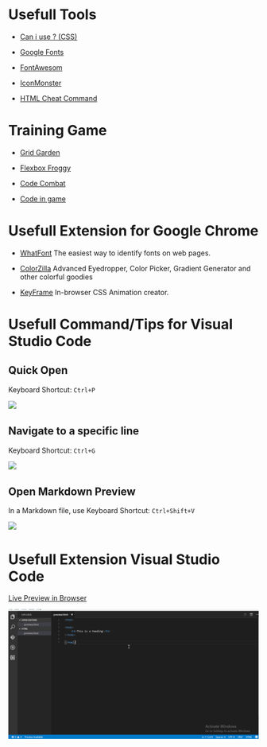 # Usefull Tools 

- [Can i use ? (CSS)](https://caniuse.com/#home)

- [Google Fonts](https://fonts.google.com/)

- [FontAwesom](https://fontawesome.com/)

- [IconMonster](https://iconmonstr.com/)

- [HTML Cheat Command](https://docs.emmet.io/cheat-sheet/)

# Training Game

- [Grid Garden](http://cssgridgarden.com)

- [Flexbox Froggy](https://flexboxfroggy.com)

- [Code Combat](https://codecombat.com)

- [Code in game](https://www.codingame.com/start)

# Usefull Extension for Google Chrome

- [WhatFont](https://chrome.google.com/webstore/detail/whatfont/jabopobgcpjmedljpbcaablpmlmfcogm)
The easiest way to identify fonts on web pages.

- [ColorZilla](https://chrome.google.com/webstore/detail/colorzilla/bhlhnicpbhignbdhedgjhgdocnmhomnp)
Advanced Eyedropper, Color Picker, Gradient Generator and other colorful goodies

- [KeyFrame](https://chrome.google.com/webstore/detail/keyframes/dalaiblmpeklkjnpeocmaojcfldmbfck)
In-browser CSS Animation creator.


# Usefull Command/Tips for Visual Studio Code

## Quick Open
Keyboard Shortcut: ``Ctrl+P``

![](https://code.visualstudio.com/assets/docs/getstarted/tips-and-tricks/QuickOpen.gif)

## Navigate to a specific line
Keyboard Shortcut: ``Ctrl+G``

![](https://code.visualstudio.com/assets/docs/getstarted/tips-and-tricks/navigate_to_line.gif)

## Open Markdown Preview
In a Markdown file, use
Keyboard Shortcut: ``Ctrl+Shift+V``

![](https://code.visualstudio.com/assets/docs/getstarted/tips-and-tricks/toggle_preview.gif)


# Usefull Extension Visual Studio Code

[Live Preview in Browser](https://marketplace.visualstudio.com/items?itemName=hdg.live-html-previewer)

![](https://github.com/HarshdeepGupta/live-html-preview/raw/master/Resources/Images/SidePreview.gif)
